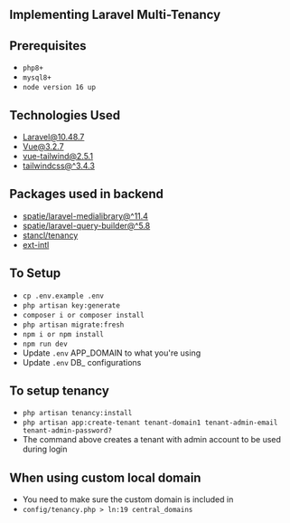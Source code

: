## Implementing Laravel Multi-Tenancy

## Prerequisites
- `php8+`
- `mysql8+`
- `node version 16 up`

## Technologies Used
- [Laravel@10.48.7]()
- [Vue@3.2.7]()
- [vue-tailwind@2.5.1]()
- [tailwindcss@^3.4.3]()

## Packages used in backend

- [spatie/laravel-medialibrary@^11.4]()
- [spatie/laravel-query-builder@^5.8]()
- [stancl/tenancy]()
- [ext-intl]()

## To Setup
- `cp .env.example .env`
- `php artisan key:generate`
- `composer i or composer install`
- `php artisan migrate:fresh`
- `npm i or npm install`
- `npm run dev`
- Update `.env` APP_DOMAIN to what you're using
- Update `.env` DB_ configurations

## To setup tenancy
- `php artisan tenancy:install`
- `php artisan app:create-tenant tenant-domain1 tenant-admin-email tenant-admin-password?`
- The command above creates a tenant with admin account to be used during login

## When using custom local domain
- You need to make sure the custom domain is included in
- `config/tenancy.php > ln:19 central_domains`
